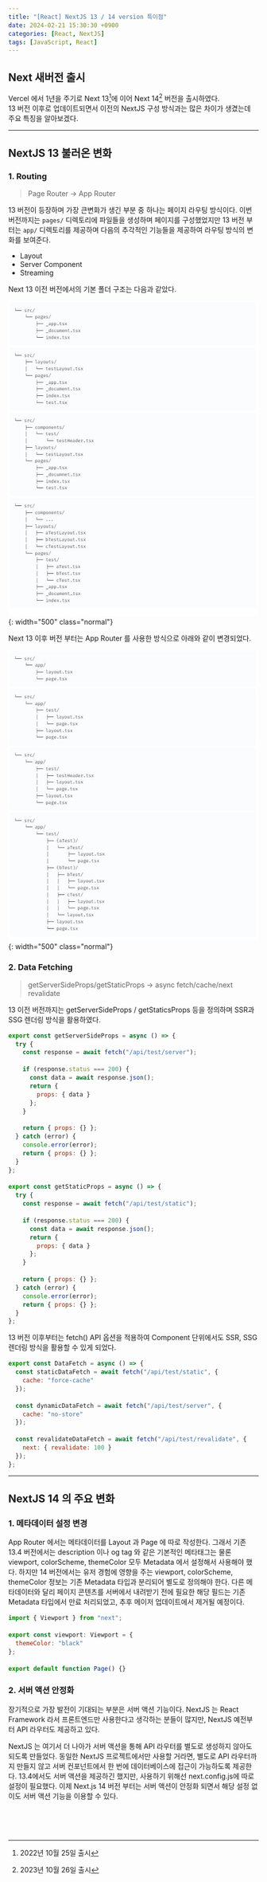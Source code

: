 ```yaml
---
title: "[React] NextJS 13 / 14 version 특이점"
date: 2024-02-21 15:30:30 +0900
categories: [React, NextJS]
tags: [JavaScript, React]
---
```


## Next 새버전 출시

Vercel 에서 1년을 주기로 Next 13[^Next13]에 이어 Next 14[^Next14] 버전을 출시하였다.  
13 버전 이후로 업데이트되면서 이전의 NextJS 구성 방식과는 많은 차이가 생겼는데 주요 특징을 알아보겠다.

---

## NextJS 13 불러온 변화

### 1. Routing

> Page Router -> App Router

13 버전이 등장하며 가장 큰변화가 생긴 부분 중 하나는 페이지 라우팅 방식이다.
이번 버전까지는 `pages/` 디렉토리에 파일들을 생성하며 페이지를 구성했었지만 13 버전 부터는 `app/` 디렉토리를 제공하며 다음의 추각적인 기능들을 제공하여 라우팅 방식의 변화를 보여준다.

- Layout
- Server Component
- Streaming

Next 13 이전 버전에서의 기본 폴더 구조는 다음과 같았다.

![Currying Image](/assets/img/post_img/coding/react/nextjs_1.JPG){: width="500" class="normal"}

Next 13 이후 버전 부터는 App Router 를 사용한 방식으로 아래와 같이 변경되었다.

![Currying Image](/assets/img/post_img/coding/react/nextjs_2.JPG){: width="500" class="normal"}

### 2. Data Fetching

> getServerSideProps/getStaticProps -> async fetch/cache/next revalidate

13 이전 버전까지는 getServerSideProps / getStaticsProps 등을 정의하며 SSR과 SSG 렌더링 방식을 활용하였다.

```javascript
export const getServerSideProps = async () => {
  try {
    const response = await fetch("/api/test/server");

    if (response.status === 200) {
      const data = await response.json();
      return {
        props: { data }
      };
    }

    return { props: {} };
  } catch (error) {
    console.error(error);
    return { props: {} };
  }
};

export const getStaticProps = async () => {
  try {
    const response = await fetch("/api/test/static");

    if (response.status === 200) {
      const data = await response.json();
      return {
        props: { data }
      };
    }

    return { props: {} };
  } catch (error) {
    console.error(error);
    return { props: {} };
  }
};
```

13 버전 이후부터는 fetch() API 옵션을 적용하여 Component 단위에서도 SSR, SSG 렌더링 방식을 활용할 수 있게 되었다.

```javascript
export const DataFetch = async () => {
  const staticDataFetch = await fetch("/api/test/static", {
    cache: "force-cache"
  });

  const dynamicDataFetch = await fetch("/api/test/server", {
    cache: "no-store"
  });

  const revalidateDataFetch = await fetch("/api/test/revalidate", {
    next: { revalidate: 100 }
  });
};
```

---

## NextJS 14 의 주요 변화

### 1. 메타데이터 설정 변경

App Router 에서는 메타데이터를 Layout 과 Page 에 따로 작성한다. 그래서 기존 13.4 버전에서는 description 이나 og tag 와 같은 기본적인 메타태그는 물론 viewport, colorScheme, themeColor 모두 Metadata 에서 설정해서 사용해야 했다.
하지만 14 버전에서는 유저 경험에 영향을 주는 viewport, colorScheme, themeColor 정보는 기존 Metadata 타입과 분리되어 별도로 정의해야 한다. 다른 메타데이터와 달리 페이지 콘텐츠를 서버에서 내려받기 전에 필요한 해당 필드는 기존 Metadata 타입에서 만료 처리되었고, 추후 메이저 업데이트에서 제거될 예정이다.

```javascript
import { Viewport } from "next";

export const viewport: Viewport = {
  themeColor: "black"
};

export default function Page() {}
```

### 2. 서버 액션 안정화

장기적으로 가장 발전이 기대되는 부분은 서버 액션 기능이다. NextJS 는 React Framework 라서 프론트엔드만 사용한다고 생각하는 분들이 많지만, NextJS 예전부터 API 라우터도 제공하고 있다.

NextJS 는 여기서 더 나아가 서버 액션을 통해 API 라우터를 별도로 생성하지 않아도 되도록 만들었다.
동일한 NextJS 프로젝트에서만 사용할 거라면, 별도로 API 라우터까지 만들지 않고 서버 컨포넌트에서 한 번에 데이터베이스에 접근이 가능하도록 제공한다.
13.4에서도 서버 액션을 제공하긴 했지만, 사용하기 위해선 next.config.js에 따로 설정이 필요했다. 이제 Next.js 14 버전 부터는 서버 액션이 안정화 되면서 해당 설정 없이도 서버 액션 기능을 이용할 수 있다.

<br />
<br />
<br />

[^Next13]: 2022년 10월 25일 출시
[^Next14]: 2023년 10월 26일 출시
